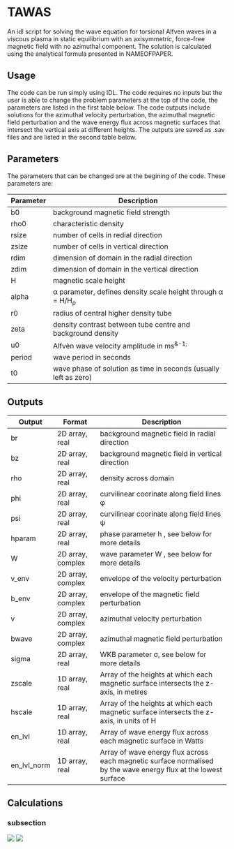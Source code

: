 # TAWAS
An idl script for solving the wave equation for torsional Alfven waves in a viscous plasma in static equilibrium with an axisymmetric, force-free magnetic field with no azimuthal component. The solution is calculated using the analytical formula presented in NAMEOFPAPER. 

## Usage

The code can be run simply using IDL. The code requires no inputs but the user is able to change the problem parameters at the top of the code, the parameters are listed in the first table below. The code outputs include solutions for the azimuthal velocity perturbation, the azimuthal magnetic field perturbation and the wave energy flux across magnetic surfaces that intersect the vertical axis at different heights. The outputs are saved as .sav files and are listed in the second table below.

## Parameters

The parameters that can be changed are at the begining of the code. These parameters are:

| Parameter | Description |
| --- | --- |
| b0     | background magnetic field strength                               |
| rho0   | characteristic density                                           |
| rsize  | number of cells in redial direction                              |
| zsize  | number of cells in vertical direction                            |
| rdim   | dimension of domain in the radial direction                      |
| zdim   | dimension of domain in the vertical direction                    |
| H      | magnetic scale height                                            |
| alpha  | &alpha; parameter, defines density scale height through 	&alpha; = H/H<sub>&rho;</sub>    |
| r0     | radius of central higher density tube                            |
| zeta   | density contrast between tube centre and background density      |
| u0     | Alfv&egrave;n wave velocity amplitude in ms<sup>&-1;</sup>       |
| period | wave period in seconds                                           |
| t0     | wave phase of solution as time in seconds (usually left as zero) |

## Outputs


| Output | Format | Description |
| --- | ----- | --- |
| br           | 2D array, real       | background magnetic field in radial direction        |
| bz           | 2D array, real       | background magnetic field in vertical direction      |
| rho          | 2D array, real       | density across domain                                |
| phi          | 2D array, real       | curvilinear coorinate along field lines &phi;        |
| psi          | 2D array, real       | curvilinear coorinate along field lines &psi;        |
| hparam       | 2D array, real       | phase parameter h , see below for more details       |
| W            | 2D array, complex    | wave parameter W , see below for more details        |
| v_env        | 2D array, complex    | envelope of the velocity perturbation                |
| b_env        | 2D array, complex    | envelope of the magnetic field perturbation          |
| v            | 2D array, complex    | azimuthal velocity perturbation                      |
| bwave        | 2D array, complex    | azimuthal magnetic field perturbation                |
| sigma        | 2D array, real       | WKB parameter &sigma;, see below for more details    |
| zscale       | 1D array, real       | Array of the heights at which each magnetic surface intersects the z-axis, in metres              |
| hscale       | 1D array, real       | Array of the heights at which each magnetic surface intersects the z-axis, in units of H          |
| en_lvl       | 1D array, real       | Array of wave energy flux across each magnetic surface in Watts                                   |
| en_lvl_norm  | 1D array, real       | Array of wave energy flux across each magnetic surface normalised by the wave energy flux at the lowest surface |

## Calculations


### subsection

<img src="https://render.githubusercontent.com/render/math?math=e^{i \pi} = -1">

<img src="https://render.githubusercontent.com/render/math?math=\int_0^1 \: e^{i \pi} dx">

